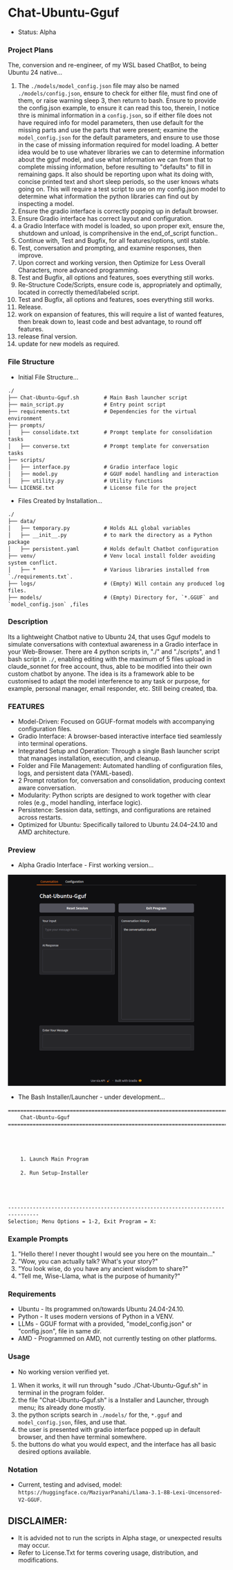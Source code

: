 # Chat-Ubuntu-Gguf
- Status: Alpha

### Project Plans
The, conversion and re-engineer, of my WSL based ChatBot, to being Ubuntu 24 native...
1. The `./models/model_config.json` file may also be named `./models/config.json`, ensure to check for either file, must find one of them, or raise warning sleep 3, then return to bash. Ensure to provide the config.json example, to ensure it can read this too, therein, I notice thre is minimal information in a `config.json`, so if either file does not have required info for model parameters, then use default for the missing parts and use the parts that were present; examine the `model_config.json` for the default parameters, and ensure to use those in the case of missing information required for model loading. A better idea would be to use whatever libraries we can to determine information about the gguf model, and use what information we can from that to complete missing information, before resulting to "defaults" to fill in remaining gaps. It also should be reporting upon what its doing with, concise printed text and short sleep periods, so the user knows whats going on. This will require a test script to use on my config.json model to determine what information the python libraries can find out by inspecting a model.
1. Ensure the gradio interface is correctly popping up in default browser. 
2. Ensure Gradio interface has correct layout and configuration.
3. a Gradio Interface with model is loaded, so upon proper exit, ensure the, shutdown and unload, is comprihensive in the end_of_script function..
3. Continue with, Test and Bugfix, for all features/options, until stable.
4. Test, conversation and prompting, and examine responses, then improve.
3. Upon correct and working version, then Optimize for Less Overall Characters, more advanced programming.
2. Test and Bugfix, all options and features, soes everything still works.
4. Re-Structure Code/Scripts, ensure code is, appropriately and optimally, located in correctly themed/labeled script.
2. Test and Bugfix, all options and features, soes everything still works.
2. Release.
5. work on expansion of features, this will require a list of wanted features, then break down to, least code and best advantage, to round off features.
6. release final version.
8. update for new models as required.

### File Structure
- Initial File Structure...
```
./
├── Chat-Ubuntu-Gguf.sh        # Main Bash launcher script
├── main_script.py             # Entry point script
├── requirements.txt           # Dependencies for the virtual environment
├── prompts/
│   ├── consolidate.txt        # Prompt template for consolidation tasks
│   ├── converse.txt           # Prompt template for conversation tasks
├── scripts/
│   ├── interface.py           # Gradio interface logic
│   ├── model.py               # GGUF model handling and interaction
│   ├── utility.py             # Utility functions
└── LICENSE.txt                # License file for the project
```
- Files Created by Installation...
```
./
├── data/
│   ├── temporary.py           # Holds ALL global variables
│   ├── __init__.py            # to mark the directory as a Python package
│   ├── persistent.yaml        # Holds default Chatbot configuration
├── venv/                      # Venv local install folder avoiding system conflict.
│   ├── *                      # Various libraries installed from `./requirements.txt`.
├── logs/                      # (Empty) Will contain any produced log files.
├── models/                    # (Empty) Directory for, `*.GGUF` and `model_config.json` ,files
```

### Description
Its a lightweight Chatbot native to Ubuntu 24, that uses Gguf models to simulate conversations with contextual awareness in a Gradio interface in your Web-Browser. There are 4 python scripts in, "./" and "./scripts", and 1 bash script in `./`, enabling editing with the maximum of 5 files upload in claude_sonnet for free account, thus, able to be modified into their own custom chatbot by anyone. The idea is its a framework able to be customised to adapt the model interference to any task or purpose, for example, personal manager, email responder, etc. Still being created, tba.  

### FEATURES
- Model-Driven: Focused on GGUF-format models with accompanying configuration files. 
- Gradio Interface: A browser-based interactive interface tied seamlessly into terminal operations.
- Integrated Setup and Operation: Through a single Bash launcher script that manages installation, execution, and cleanup.
- Folder and File Management: Automated handling of configuration files, logs, and persistent data (YAML-based).
- 2 Prompt rotation for, conversation and consolidation, producing context aware conversation.
- Modularity: Python scripts are designed to work together with clear roles (e.g., model handling, interface logic).
- Persistence: Session data, settings, and configurations are retained across restarts.
- Optimized for Ubuntu: Specifically tailored to Ubuntu 24.04–24.10 and AMD architecture.

### Preview
- Alpha Gradio Interface - First working version...

![preview_image](media/preview.png)

- The Bash Installer/Launcher - under development...
```
================================================================================
    Chat-Ubuntu-Gguf
================================================================================




    1. Launch Main Program

    2. Run Setup-Installer




--------------------------------------------------------------------------------
Selection; Menu Options = 1-2, Exit Program = X: 
```

### Example Prompts
1) "Hello there! I never thought I would see you here on the mountain..."
2) "Wow, you can actually talk? What's your story?"
3) "You look wise, do you have any ancient wisdom to share?"
4) "Tell me, Wise-Llama, what is the purpose of humanity?"

### Requirements
- Ubuntu - Its programmed on/towards Ubuntu 24.04-24.10.
- Python - It uses modern versions of Python in a VENV.
- LLMs - GGUF format with a provided, "model_config.json" or "config.json", file in same dir.
- AMD - Programmed on AMD, not currently testing on other platforms.

### Usage
- No working version verified yet.
1. When it works, it will run through "sudo ./Chat-Ubuntu-Gguf.sh" in terminal in the program folder.
2. the file "Chat-Ubuntu-Gguf.sh" is a Installer and Launcher, through menu; its already done mostly.
3. the python scripts search in `./models/` for the, `*.gguf` and `model_config.json`, files, and use that.
4. the user is presented with gradio interface popped up in default browser, and then have terminal somewhere.
5. the buttons do what you would expect, and the interface has all basic desired options available.

### Notation
- Current, testing and advised, model: `https://huggingface.co/MaziyarPanahi/Llama-3.1-8B-Lexi-Uncensored-V2-GGUF`.

## DISCLAIMER:
- It is advided not to run the scripts in Alpha stage, or unexpected results may occur.
- Refer to License.Txt for terms covering usage, distribution, and modifications.
